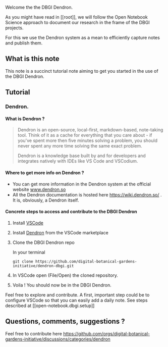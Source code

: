 

Welcome the the DBGI Dendron.

As you might have read in [[root]], we will follow the Open Notebook Science approach to document our research in the frame of the DBGI projects.

For this we use the Dendron system as a mean to efficiently capture notes and publish them.

## What is this note

This note is a succinct tutorial note aiming to get you started in the use of the DBGI Dendron.

## Tutorial

### Dendron. 

#### What is Dendron ?

> Dendron is an open-source, local-first, markdown-based, note-taking tool. Think of it as a cache for everything that you care about - if you've spent more then five minutes solving a problem, you should never spent any more time solving the same exact problem.
> 
> Dendron is a knowledge base built by and for developers and integrates natively with IDEs like VS Code and VSCodium.

#### Where to get more info on Dendron ?

- You can get more information in the Dendron system at the official website www.dendron.so
- All the Dendron documentation is hosted here https://wiki.dendron.so/ . It is, obviously, a Dendron itself.

#### Concrete steps to access and contribute to the DBGI Dendron

1. Install [VSCode](https://code.visualstudio.com/download)
2. Install [Dendron](https://marketplace.visualstudio.com/items?itemName=dendron.dendron) from the VSCode marketplace 
3. Clone the DBGI Dendron repo

    In your terminal
    ```
    git clone https://github.com/digital-botanical-gardens-initiative/dendron-dbgi.git
    ```
4. In VSCode open (File/Open) the cloned repository.
5. Voila ! You should now be in the DBGI Dendron.

Feel free to explore and contribute.
A first, important step could be to configure VSCode so that you can easily add a daily note. See steps described at [[open-notebook.dbgi.setup]]


## Questions, comments, suggestions ?

Feel free to contribute here https://github.com/orgs/digital-botanical-gardens-initiative/discussions/categories/dendron



